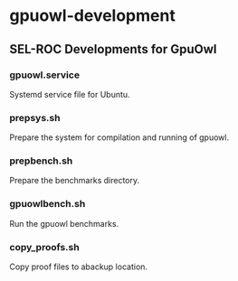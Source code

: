 # gpuowl-development
## SEL-ROC Developments for GpuOwl

### gpuowl.service
Systemd service file for Ubuntu.

### prepsys.sh
Prepare the system for compilation and running of gpuowl.

### prepbench.sh
Prepare the benchmarks directory.

### gpuowlbench.sh
Run the gpuowl benchmarks.

### copy_proofs.sh
Copy proof files to abackup location.
